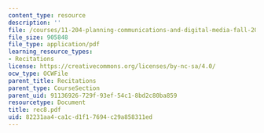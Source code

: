 ```yaml
---
content_type: resource
description: ''
file: /courses/11-204-planning-communications-and-digital-media-fall-2004/82231aa4ca1cd1f17694c29a858311ed_rec8.pdf
file_size: 905848
file_type: application/pdf
learning_resource_types:
- Recitations
license: https://creativecommons.org/licenses/by-nc-sa/4.0/
ocw_type: OCWFile
parent_title: Recitations
parent_type: CourseSection
parent_uid: 91136926-729f-93ef-54c1-8bd2c80ba859
resourcetype: Document
title: rec8.pdf
uid: 82231aa4-ca1c-d1f1-7694-c29a858311ed
---
```

